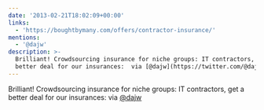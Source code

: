 ```yaml
---
date: '2013-02-21T18:02:09+00:00'
links:
  - 'https://boughtbymany.com/offers/contractor-insurance/'
mentions:
  - '@dajw'
description: >-
  Brilliant! Crowdsourcing insurance for niche groups: IT contractors, get a
  better deal for our insurances:  via [@dajw](https://twitter.com/@dajw)
---
```

Brilliant! Crowdsourcing insurance for niche groups: IT contractors, get a better deal for our insurances:  via [@dajw](https://twitter.com/@dajw)
